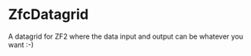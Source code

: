 ZfcDatagrid
===========

A datagrid for ZF2 where the data input and output can be whatever you want :-)

